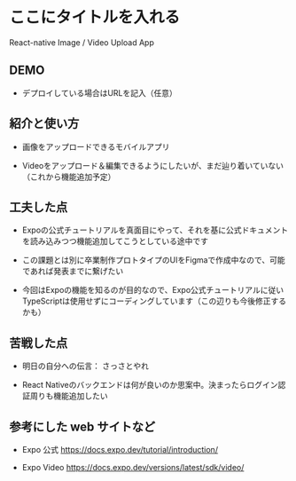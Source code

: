 # ここにタイトルを入れる
React-native Image / Video Upload App

## DEMO

  - デプロイしている場合はURLを記入（任意）

## 紹介と使い方

  - 画像をアップロードできるモバイルアプリ

  - Videoをアップロード＆編集できるようにしたいが、まだ辿り着いていない（これから機能追加予定）

## 工夫した点

  - Expoの公式チュートリアルを真面目にやって、それを基に公式ドキュメントを読み込みつつ機能追加してこうとしている途中です

  - この課題とは別に卒業制作プロトタイプのUIをFigmaで作成中なので、可能であれば発表までに繋げたい

  - 今回はExpoの機能を知るのが目的なので、Expo公式チュートリアルに従いTypeScriptは使用せずにコーディングしています（この辺りも今後修正するかも）

## 苦戦した点

  - 明日の自分への伝言：
  さっさとやれ

  - React Nativeのバックエンドは何が良いのか思案中。決まったらログイン認証周りも機能追加したい

## 参考にした web サイトなど

  - Expo 公式
  https://docs.expo.dev/tutorial/introduction/

  - Expo Video
  https://docs.expo.dev/versions/latest/sdk/video/
